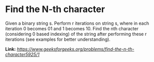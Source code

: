 # Find the N-th character
Given a binary string s. Perform r iterations on string s, where in each iteration 0 becomes 01 and 1 becomes 10. Find the nth character (considering 0 based indexing) of the string after performing these r iterations (see examples for better understanding).

**Link:** _https://www.geeksforgeeks.org/problems/find-the-n-th-character5925/1_
